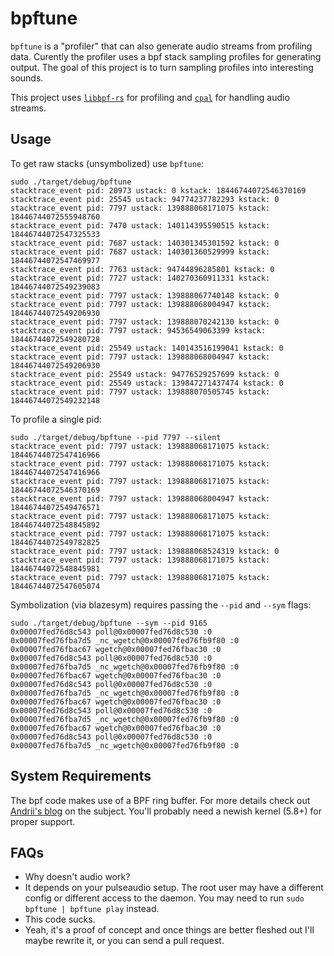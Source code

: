 # bpftune
`bpftune` is a "profiler" that can also generate audio streams from profiling
data. Curently the profiler uses a bpf stack sampling profiles for generating
output. The goal of this project is to turn sampling profiles into interesting
sounds.

This project uses [`libbpf-rs`](https://github.com/libbpf/libbpf-rs) for
profiling and [`cpal`](https://github.com/RustAudio/cpal) for handling audio
streams.

## Usage
To get raw stacks (unsymbolized) use `bpftune`:
```
sudo ./target/debug/bpftune
stacktrace_event pid: 20973 ustack: 0 kstack: 18446744072546370169
stacktrace_event pid: 25545 ustack: 94774237782293 kstack: 0
stacktrace_event pid: 7797 ustack: 139888068171075 kstack: 18446744072555948760
stacktrace_event pid: 7470 ustack: 140114395590515 kstack: 18446744072547325533
stacktrace_event pid: 7687 ustack: 140301345301592 kstack: 0
stacktrace_event pid: 7687 ustack: 140301360529999 kstack: 18446744072547469977
stacktrace_event pid: 7763 ustack: 94744896285801 kstack: 0
stacktrace_event pid: 7727 ustack: 140270360911331 kstack: 18446744072549239083
stacktrace_event pid: 7797 ustack: 139888067740148 kstack: 0
stacktrace_event pid: 7797 ustack: 139888068004947 kstack: 18446744072549206930
stacktrace_event pid: 7797 ustack: 139888070242130 kstack: 0
stacktrace_event pid: 7797 ustack: 94536549063399 kstack: 18446744072549280728
stacktrace_event pid: 25549 ustack: 140143516199041 kstack: 0
stacktrace_event pid: 7797 ustack: 139888068004947 kstack: 18446744072549206930
stacktrace_event pid: 25549 ustack: 94776529257699 kstack: 0
stacktrace_event pid: 25549 ustack: 139847271437474 kstack: 0
stacktrace_event pid: 7797 ustack: 139888070505745 kstack: 18446744072549232148
```

To profile a single pid:
```
sudo ./target/debug/bpftune --pid 7797 --silent
stacktrace_event pid: 7797 ustack: 139888068171075 kstack: 18446744072547416966
stacktrace_event pid: 7797 ustack: 139888068171075 kstack: 18446744072547416966
stacktrace_event pid: 7797 ustack: 139888068171075 kstack: 18446744072546370169
stacktrace_event pid: 7797 ustack: 139888068004947 kstack: 18446744072549476571
stacktrace_event pid: 7797 ustack: 139888068171075 kstack: 18446744072548845892
stacktrace_event pid: 7797 ustack: 139888068171075 kstack: 18446744072549782825
stacktrace_event pid: 7797 ustack: 139888068524319 kstack: 0
stacktrace_event pid: 7797 ustack: 139888068171075 kstack: 18446744072548845981
stacktrace_event pid: 7797 ustack: 139888068171075 kstack: 18446744072547605074
```

Symbolization (via blazesym) requires passing the `--pid` and `--sym` flags:
```
sudo ./target/debug/bpftune --sym --pid 9165
0x00007fed76d8c543 poll@0x00007fed76d8c530 :0
0x00007fed76fba7d5 _nc_wgetch@0x00007fed76fb9f80 :0
0x00007fed76fbac67 wgetch@0x00007fed76fbac30 :0
0x00007fed76d8c543 poll@0x00007fed76d8c530 :0
0x00007fed76fba7d5 _nc_wgetch@0x00007fed76fb9f80 :0
0x00007fed76fbac67 wgetch@0x00007fed76fbac30 :0
0x00007fed76d8c543 poll@0x00007fed76d8c530 :0
0x00007fed76fba7d5 _nc_wgetch@0x00007fed76fb9f80 :0
0x00007fed76fbac67 wgetch@0x00007fed76fbac30 :0
0x00007fed76d8c543 poll@0x00007fed76d8c530 :0
0x00007fed76fba7d5 _nc_wgetch@0x00007fed76fb9f80 :0
0x00007fed76fbac67 wgetch@0x00007fed76fbac30 :0
0x00007fed76d8c543 poll@0x00007fed76d8c530 :0
0x00007fed76fba7d5 _nc_wgetch@0x00007fed76fb9f80 :0
```

## System Requirements
The bpf code makes use of a BPF ring buffer. For more details check out
[Andrii's blog](https://nakryiko.com/posts/bpf-ringbuf/) on the subject. You'll
probably need a newish kernel (5.8+) for proper support.

## FAQs
- Why doesn't audio work?
 - It depends on your pulseaudio setup. The root user may have a different
   config or different access to the daemon. You may need to run `sudo bpftune
    | bpftune play` instead.
- This code sucks.
 - Yeah, it's a proof of concept and once things are better fleshed out I'll
   maybe rewrite it, or you can send a pull request.
